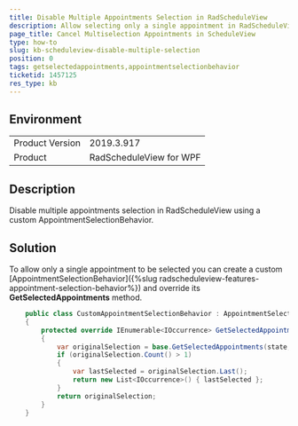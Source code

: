 ```yaml
---
title: Disable Multiple Appointments Selection in RadScheduleView
description: Allow selecting only a single appointment in RadScheduleView with a custom AppointmentSelectionBehavior.
page_title: Cancel Multiselection Appointments in ScheduleView
type: how-to
slug: kb-scheduleview-disable-multiple-selection
position: 0
tags: getselectedappointments,appointmentselectionbehavior
ticketid: 1457125
res_type: kb
---
```


## Environment

<table>
    <tbody>
	    <tr>
	    	<td>Product Version</td>
	    	<td>2019.3.917</td>
	    </tr>
	    <tr>
	    	<td>Product</td>
	    	<td>RadScheduleView for WPF</td>
	    </tr>
    </tbody>
</table>

## Description

Disable multiple appointments selection in RadScheduleView using a custom AppointmentSelectionBehavior.

## Solution

To allow only a single appointment to be selected you can create a custom [AppointmentSelectionBehavior]({%slug radscheduleview-features-appointment-selection-behavior%}) and override its __GetSelectedAppointments__ method.


```C#
	public class CustomAppointmentSelectionBehavior : AppointmentSelectionBehavior
	{
		protected override IEnumerable<IOccurrence> GetSelectedAppointments(AppointmentSelectionState state, IOccurrence target)
		{
			var originalSelection = base.GetSelectedAppointments(state, target);
			if (originalSelection.Count() > 1)
			{
				var lastSelected = originalSelection.Last();
				return new List<IOccurrence>() { lastSelected };
			}
			return originalSelection;
		}
	}
```
